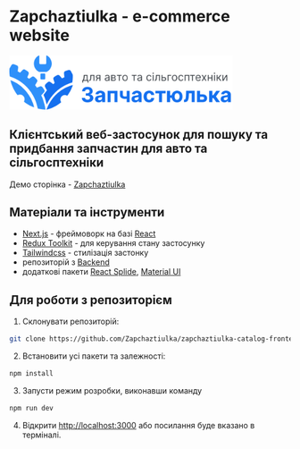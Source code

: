 # Zapchaztiulka - e-commerce website
<span>
<img src="./public/logo-main.svg" width="400" title="screen">
</span>

## Клієнтський веб-застосунок для пошуку та придбання запчастин для авто та сільгосптехніки

Демо сторінка - [Zapchaztiulka](https://zapchaztiulka-catalog-frontend.vercel.app/)

## Матеріали та інструменти

- [Next.js](https://nextjs.org/) - фреймоворк на базі [React]()
- [Redux Toolkit](https://redux-toolkit.js.org/) - для керування стану застосунку
- [Tailwindcss](https://tailwindcss.com/) - стилізація застонку
- репозиторій з [Backend](https://github.com/Zapchaztiulka/spares-backend)
- додаткові пакети [React Splide](https://splidejs.com/integration/react-splide/), [Material UI](https://mui.com/material-ui/getting-started/installation/)

## Для роботи з репозиторієм

1. Склонувати репозиторій:

```bash
git clone https://github.com/Zapchaztiulka/zapchaztiulka-catalog-frontend.git
```

2. Встановити усі пакети та залежності:

```bash
npm install
```

3. Запусти режим розробки, виконавши команду 

```bash
npm run dev
```

4. Відкрити [http://localhost:3000](http://localhost:300) або посилання буде вказано в терміналі. 

